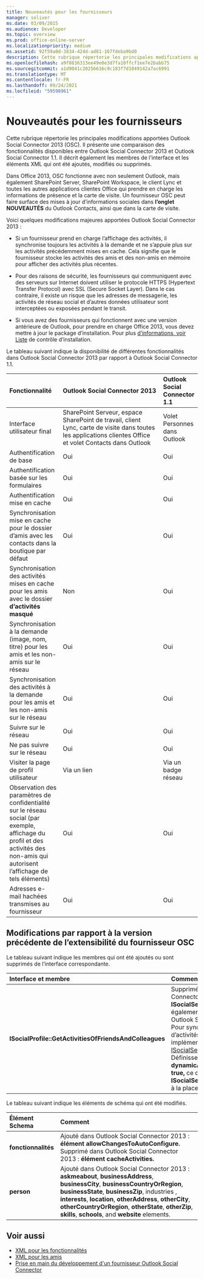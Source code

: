 ```yaml
---
title: Nouveautés pour les fournisseurs
manager: soliver
ms.date: 03/09/2015
ms.audience: Developer
ms.topic: overview
ms.prod: office-online-server
ms.localizationpriority: medium
ms.assetid: 92f59a0d-3834-424d-ad81-167fdeba9bd0
description: Cette rubrique répertorie les principales modifications apportées Outlook Social Connector 2013 (OSC). Il présente une comparaison des fonctionnalités disponibles entre Outlook Social Connector 2013 et Outlook Social Connector 1.1.
ms.openlocfilehash: a9f8836313ee49e0e3d7fa18ffcf1ee7e2babb75
ms.sourcegitcommit: a1d9041c20256616c9c183f7d1049142a7ac6991
ms.translationtype: MT
ms.contentlocale: fr-FR
ms.lasthandoff: 09/24/2021
ms.locfileid: "59598961"
---
```

# <a name="whats-new-for-providers"></a>Nouveautés pour les fournisseurs

Cette rubrique répertorie les principales modifications apportées Outlook Social Connector 2013 (OSC). Il présente une comparaison des fonctionnalités disponibles entre Outlook Social Connector 2013 et Outlook Social Connector 1.1. Il décrit également les membres de l’interface et les éléments XML qui ont été ajoutés, modifiés ou supprimés. 
  
Dans Office 2013, OSC fonctionne avec non seulement Outlook, mais également SharePoint Server, SharePoint Workspace, le client Lync et toutes les autres applications clientes Office qui prendre en charge les informations de présence et la carte de visite. Un fournisseur OSC peut faire surface des mises à jour d’informations sociales dans **l’onglet NOUVEAUTÉS** du Outlook Contacts, ainsi que dans la carte de visite. 
  
Voici quelques modifications majeures apportées Outlook Social Connector 2013 : 
  
- Si un fournisseur prend en charge l’affichage des activités, il synchronise toujours les activités à la demande et ne s’appuie plus sur les activités précédemment mises en cache. Cela signifie que le fournisseur stocke les activités des amis et des non-amis en mémoire pour afficher des activités plus récentes.
    
- Pour des raisons de sécurité, les fournisseurs qui communiquent avec des serveurs sur Internet doivent utiliser le protocole HTTPS (Hypertext Transfer Protocol) avec SSL (Secure Socket Layer). Dans le cas contraire, il existe un risque que les adresses de messagerie, les activités de réseau social et d’autres données utilisateur sont interceptées ou exposées pendant le transit.
    
- Si vous avez des fournisseurs qui fonctionnent avec une version antérieure de Outlook, pour prendre en charge Office 2013, vous devez mettre à jour le package d’installation. Pour plus [d’informations, voir Liste](installation-checklist.md) de contrôle d’installation. 
    
Le tableau suivant indique la disponibilité de différentes fonctionnalités dans Outlook Social Connector 2013 par rapport à Outlook Social Connector 1.1.
  
|**Fonctionnalité**|**Outlook Social Connector 2013**|**Outlook Social Connector 1.1**|
|:-----|:-----|:-----|
|Interface utilisateur final  <br/> |SharePoint Serveur, espace SharePoint de travail, client Lync, carte de visite dans toutes les applications clientes Office et volet Contacts dans Outlook  <br/> |Volet Personnes dans Outlook  <br/> |
|Authentification de base  <br/> |Oui  <br/> |Oui  <br/> |
|Authentification basée sur les formulaires  <br/> |Oui  <br/> |Oui  <br/> |
|Authentification mise en cache  <br/> |Oui  <br/> |Oui  <br/> |
|Synchronisation mise en cache pour le dossier d’amis avec les contacts dans la boutique par défaut  <br/> |Oui  <br/> |Oui  <br/> |
|Synchronisation des activités mises en cache pour les amis avec le dossier **d’activités masqué**  <br/> |Non  <br/> |Oui  <br/> |
|Synchronisation à la demande (image, nom, titre) pour les amis et les non-amis sur le réseau  <br/> |Oui  <br/> |Oui  <br/> |
|Synchronisation des activités à la demande pour les amis et les non-amis sur le réseau  <br/> |Oui  <br/> |Oui  <br/> |
|Suivre sur le réseau  <br/> |Oui  <br/> |Oui  <br/> |
|Ne pas suivre sur le réseau  <br/> |Oui  <br/> |Oui  <br/> |
|Visiter la page de profil utilisateur  <br/> |Via un lien  <br/> |Via un badge réseau  <br/> |
|Observation des paramètres de confidentialité sur le réseau social (par exemple, affichage du profil et des activités des non-amis qui autorisent l’affichage de tels éléments)  <br/> |Oui  <br/> |Oui  <br/> |
|Adresses e-mail hachées transmises au fournisseur  <br/> |Oui  <br/> |Oui  <br/> |

<a name="OlSocialConnector_Changes"> </a>

## <a name="changes-from-the-previous-version-of-osc-provider-extensibility"></a>Modifications par rapport à la version précédente de l’extensibilité du fournisseur OSC

Le tableau suivant indique les membres qui ont été ajoutés ou sont supprimés de l’interface correspondante.
  
|**Interface et membre**|**Comment**|
|:-----|:-----|
|**ISocialProfile::GetActivitiesOfFriendsAndColleagues** <br/> |Supprimé dans Outlook Social Connector 2013. Notez **que ISocialSession::GetActivities** a également été supprimé depuis Outlook Social Connector 1.1.  <br/> Pour synchroniser les flux d’activités, vous devez implémenter la méthode [ISocialSession2::GetActivitiesEx.](isocialsession2-getactivitiesex.md) Définissez **dynamicActivitiesLookupEx** sur **true,** ce qui invite l’OSC à appeler **ISocialSession2::GetActivitiesEx** à la place.  <br/> |
   
Le tableau suivant indique les éléments de schéma qui ont été modifiés.
  
|**Élément Schema**|**Comment**|
|:-----|:-----|
|**fonctionnalités** <br/> |Ajouté dans Outlook Social Connector 2013 : **élément allowChangesToAutoConfigure.**  <br/> Supprimé dans Outlook Social Connector 2013 : **élément cacheActivities.**  <br/> |
|**person** <br/> |Ajouté dans Outlook Social Connector 2013 : **askmeabout**, **businessAddress**, **businessCity**, **businessCountryOrRegion**, **businessState**, **businessZip**, industries , **interests**, **location**, **otherAddress**, **otherCity**, **otherCountryOrRegion**, **otherState**, **otherZip**, **skills**, **schools**, and **website** elements.   <br/> |
   
## <a name="see-also"></a>Voir aussi

- [XML pour les fonctionnalités](xml-for-capabilities.md)
- [XML pour les amis](xml-for-friends.md)
- [Prise en main du développement d'un fournisseur Outlook Social Connector](getting-started-with-developing-an-outlook-social-connector-provider.md)

